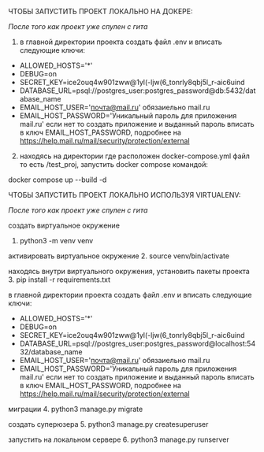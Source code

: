 ЧТОБЫ ЗАПУСТИТЬ ПРОЕКТ ЛОКАЛЬНО НА ДОКЕРЕ:

*После того как проект уже спулен с гита*

1. в главной директории проекта создать файл .env и вписать следующие ключи:

* ALLOWED_HOSTS='*'
* DEBUG=on
* SECRET_KEY=ice2ouq4w901zww@1yl(-ljw(6_tonrly8qbj5l_r-aic6uind
* DATABASE_URL=psql://postgres_user:postgres_password@db:5432/database_name
* EMAIL_HOST_USER='почта@mail.ru' обязаиельно mail.ru
* EMAIL_HOST_PASSWORD='Уникальный пароль для приложения mail.ru' если нет то создать приложение и выданный пароль 
вписать в ключ EMAIL_HOST_PASSWORD, подробнее на https://help.mail.ru/mail/security/protection/external


2. находясь на директории где расположен docker-compose.yml файл то есть /test_proj, запустить docker compose командой:

 docker compose up --build -d



ЧТОБЫ ЗАПУСТИТЬ ПРОЕКТ ЛОКАЛЬНО ИСПОЛЬЗУЯ VIRTUALENV:


*После того как проект уже спулен с гита*

создать виртуальное окружение
1. python3 -m venv venv

активировать виртуальное окружение
2. source venv/bin/activate

находясь внутри виртуального окружения, установить пакеты проекта
3. pip install -r requirements.txt

в главной директории проекта создать файл .env и вписать следующие ключи:

* ALLOWED_HOSTS='*'
* DEBUG=on
* SECRET_KEY=ice2ouq4w901zww@1yl(-ljw(6_tonrly8qbj5l_r-aic6uind
* DATABASE_URL=psql://postgres_user:postgres_password@localhost:5432/database_name
* EMAIL_HOST_USER='почта@mail.ru' обязаиельно mail.ru
* EMAIL_HOST_PASSWORD='Уникальный пароль для приложения mail.ru' если нет то создать приложение и выданный пароль 
вписать в ключ EMAIL_HOST_PASSWORD, подробнее на https://help.mail.ru/mail/security/protection/external

миграции
4. python3 manage.py migrate

создать суперюзера
5. python3 manage.py createsuperuser

запустить на локальном сервере
6. python3 manage.py runserver



